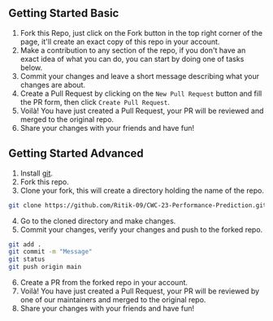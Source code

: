 ## Getting Started Basic
1. Fork this Repo, just click on the Fork button in the top right corner of the page, it'll create an exact copy of this repo in your account.
2. Make a contribution to any section of the repo, if you don't have an exact idea of what you can do, you can start by doing one of tasks below.
3. Commit your changes and leave a short message describing what your changes are about.
4. Create a Pull Request by clicking on the `New Pull Request` button and fill the PR form, then click `Create Pull Request`.
5. Voilà! You have just created a Pull Request, your PR will be reviewed and merged to the original repo.
6. Share your changes with your friends and have fun!

## Getting Started Advanced
1. Install [git](https://git-scm.com).
2. Fork this repo.
3. Clone your fork, this will create a directory holding the name of the repo.
``` bash
git clone https://github.com/Ritik-09/CWC-23-Performance-Prediction.git
```
4. Go to the cloned directory and make changes.
5. Commit your changes, verify your changes and push to the forked repo.
``` bash
git add .
git commit -m "Message"
git status
git push origin main
```
6. Create a PR from the forked repo in your account.
7. Voilà! You have just created a Pull Request, your PR will be reviewed by one of our maintainers and merged to the original repo.
8. Share your changes with your friends and have fun!